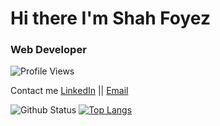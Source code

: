# Hi there I'm Shah Foyez

### Web Developer

![Profile Views](https://komarev.com/ghpvc/?username=shahfoyez&style=flat-square)

Contact me
[LinkedIn](https://www.linkedin.com/in/shahfoyez/) || [Email](shahfoyez7@gmail.com) 


![Github Status](https://github-readme-stats.vercel.app/api?username=shahfoyez&show_icons=true&theme=radical) [![Top Langs](https://github-readme-stats.vercel.app/api/top-langs/?username=shahfoyez&show_icons=true&theme=radical&layout=compact)](https://github.com/shahfoyez/github-readme-stats)
